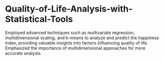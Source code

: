 # Quality-of-Life-Analysis-with-Statistical-Tools

Employed advanced techniques such as multivariate regression, multidimensional scaling, and k-means to analyze and predict the happiness index, providing valuable insights into factors influencing quality of life. Emphasized the importance of multidimensional approaches for more accurate analysis.
